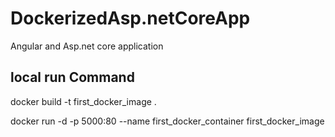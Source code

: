 # DockerizedAsp.netCoreApp
 Angular and Asp.net core application

## local run Command
docker build -t first_docker_image .

docker run -d  -p 5000:80 --name first_docker_container first_docker_image